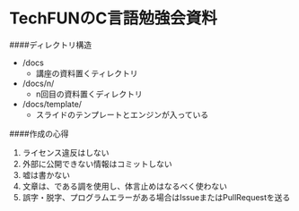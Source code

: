 TechFUNのC言語勉強会資料
====================


####ディレクトリ構造
* /docs
  * 講座の資料置くティレクトリ
* /docs/n/
  * n回目の資料置くディレクトリ
* /docs/template/
  * スライドのテンプレートとエンジンが入っている

####作成の心得
1. ライセンス違反はしない
2. 外部に公開できない情報はコミットしない
3. 嘘は書かない
4. 文章は、である調を使用し、体言止めはなるべく使わない
5. 誤字・脱字、プログラムエラーがある場合はIssueまたはPullRequestを送る

